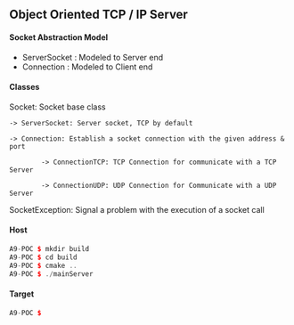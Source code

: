 ## Object Oriented TCP / IP Server

#### Socket Abstraction Model

* ServerSocket : Modeled to Server end
* Connection   : Modeled to Client end

#### Classes

Socket: Socket base class

	-> ServerSocket: Server socket, TCP by default

	-> Connection: Establish a socket connection with the given address & port

        	-> ConnectionTCP: TCP Connection for communicate with a TCP Server

          	-> ConnectionUDP: UDP Connection for Communicate with a UDP Server

SocketException: Signal a problem with the execution of a socket call


#### Host

```c++
A9-POC $ mkdir build
A9-POC $ cd build
A9-POC $ cmake ..
A9-POC $ ./mainServer
```

#### Target
```c++
A9-POC $
```
